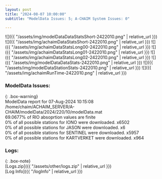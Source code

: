 ```yaml
---
layout: post
title: "2024-08-07 10:00:00"
subtitle: "ModelData Issues: 5; A-CHAIM System Issues: 0"

---
```


![]({{ "/assets/img/modelDataDataStatsShort-2422010.png" | relative_url }})
![]({{ "/assets/img/achaimDataStatsShort-2422010.png" | relative_url }})
![]({{ "/assets/img/achaimDataStatsLong00-2422010.png" | relative_url }})
![]({{ "/assets/img/achaimDataStatsLong01-2422010.png" | relative_url }})
![]({{ "/assets/img/achaimDataStatsLong02-2422010.png" | relative_url }})
![]({{ "/assets/img/modelDataDataStats-2422010.png" | relative_url }})
![]({{ "/assets/img/modelDataStationStats-2422010.png" | relative_url }})
![]({{ "/assets/img/achaimRunTime-2422010.png" | relative_url }})


### ModelData Issues:  
  
{: .box-warning}  
 ModelData report for 07-Aug-2024 10:15:08   
 /home/chaim/ACHAIM_SERVER/A-CHAIM/modelData/2024/220/10/modelData.mat   
 69.0677% of RIO absoprtion values are finite   
 0% of all possible stations for IONO were downloaded. x6502   
 0% of all possible stations for JASON were downloaded. x6   
 0% of all possible stations for SENTINEL were downloaded. x5957   
 0% of all possible stations for KARTVERKET were downloaded. x964   
  


### Logs:  
  
{: .box-note}  
[Logs.zip]({{ "/assets/other/logs.zip" | relative_url }})  
[Log Info]({{ "/logInfo" | relative_url }})  
